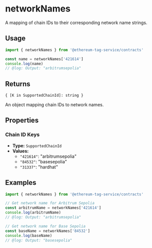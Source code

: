 # networkNames

A mapping of chain IDs to their corresponding network name strings.

## Usage

```ts twoslash
import { networkNames } from '@ethereum-tag-service/contracts'

const name = networkNames['421614']
console.log(name)
// @log: Output: "arbitrumsepolia"
```

## Returns

`{ [K in SupportedChainId]: string }`

An object mapping chain IDs to network names.

## Properties

### Chain ID Keys

- **Type:** `SupportedChainId`
- **Values:**
  - `"421614"`: "arbitrumsepolia"
  - `"84532"`: "basesepolia"
  - `"31337"`: "hardhat"

## Examples

```ts twoslash
import { networkNames } from '@ethereum-tag-service/contracts'

// Get network name for Arbitrum Sepolia
const arbitrumName = networkNames['421614']
console.log(arbitrumName)
// @log: Output: "arbitrumsepolia"

// Get network name for Base Sepolia
const baseName = networkNames['84532']
console.log(baseName)
// @log: Output: "basesepolia"
```
